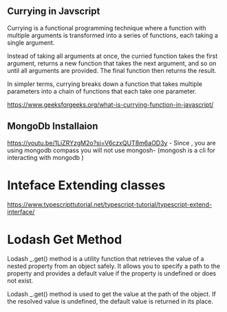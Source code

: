 ## Currying in Javscript

Currying is a functional programming technique where a function with multiple arguments is transformed into a series of functions, each taking a single argument.

Instead of taking all arguments at once, the curried function takes the first argument, returns a new function that takes the next argument, and so on until all arguments are provided. The final function then returns the result.

In simpler terms, currying breaks down a function that takes multiple parameters into a chain of functions that each take one parameter.

https://www.geeksforgeeks.org/what-is-currying-function-in-javascript/

## MongoDb Installaion

https://youtu.be/1LiZRYzgM2o?si=V6czxQUT8m6aOD3y - Since , you are using mongodb compass you will not use mongosh- (mongosh is a cli for interacting with mongodb )

# Inteface Extending classes

https://www.typescripttutorial.net/typescript-tutorial/typescript-extend-interface/

# Lodash Get Method

Lodash _.get() method is a utility function that retrieves the value of a nested property from an object safely. It allows you to specify a path to the property and provides a default value if the property is undefined or does not exist.

Lodash _.get() method is used to get the value at the path of the object. If the resolved value is undefined, the default value is returned in its place.

